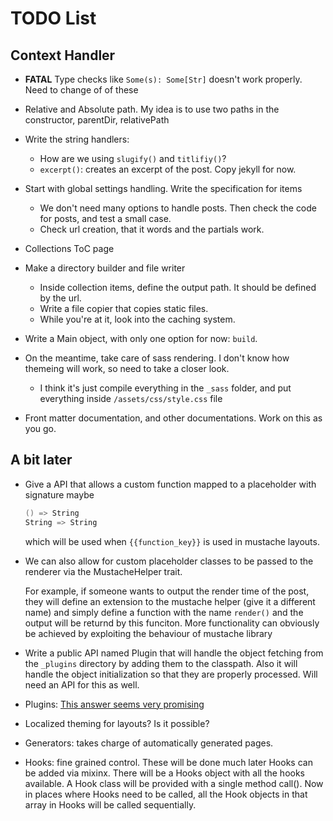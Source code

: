 # TODO List

## Context Handler

- __FATAL__ Type checks like `Some(s): Some[Str]` doesn't work properly. Need to change
    of of these

- Relative and Absolute path. 
    My idea is to use two paths in the constructor, parentDir, relativePath

- Write the string handlers:
    - How are we using `slugify()` and `titlifiy()`?
    - `excerpt()`: creates an excerpt of the post. Copy jekyll for now.

- Start with global settings handling. Write the specification for items
    - We don't need many options to handle posts. Then check the code for posts, and
        test a small case.
    - Check url creation, that it words and the partials work.

- Collections ToC page

- Make a directory builder and file writer
    - Inside collection items, define the output path. It should be defined by the url.
    - Write a file copier that copies static files.
    - While you're at it, look into the caching system.

- Write a Main object, with only one option for now: `build`. 

- On the meantime, take care of sass rendering. I don't know how themeing will work, so
    need to take a closer look.
    - I think it's just compile everything in the `_sass` folder, and put everything
        inside `/assets/css/style.css` file

- Front matter documentation, and other documentations. Work on this as you go.


## A bit later

- Give a API that allows a custom function mapped to a placeholder with signature maybe 
    ``` scala
    () => String
    String => String
    ```
    which will be used when `{{function_key}}` is used in mustache layouts.

- We can also allow for custom placeholder classes to be passed to the renderer via the
    MustacheHelper trait. 

    For example, if someone wants to output the render time of the post, they will
    define an extension to the mustache helper (give it a different name) and simply
    define a function with the name `render()` and the output will be returnd by this
    funciton. More functionality can obviously be achieved by exploiting the behaviour
    of mustache library

- Write a public API named Plugin that will handle the object fetching from the
    `_plugins` directory by adding them to the classpath. Also it will handle the
    object initialization so that they are properly processed. Will need an API for
    this as well.

- Plugins: 
    [This answer seems very promising](https://stackoverflow.com/questions/23874281/scala-how-to-compile-code-from-an-external-file-at-runtime)
- Localized theming for layouts? Is it possible?

- Generators: takes charge of automatically generated pages.

- Hooks: fine grained control. These will be done much later
    Hooks can be added via mixinx. There will be a Hooks object with all the hooks
    available. A Hook class will be provided with a single method call(). Now in places
    where Hooks need to be called, all the Hook objects in that array in Hooks will be
    called sequentially. 
